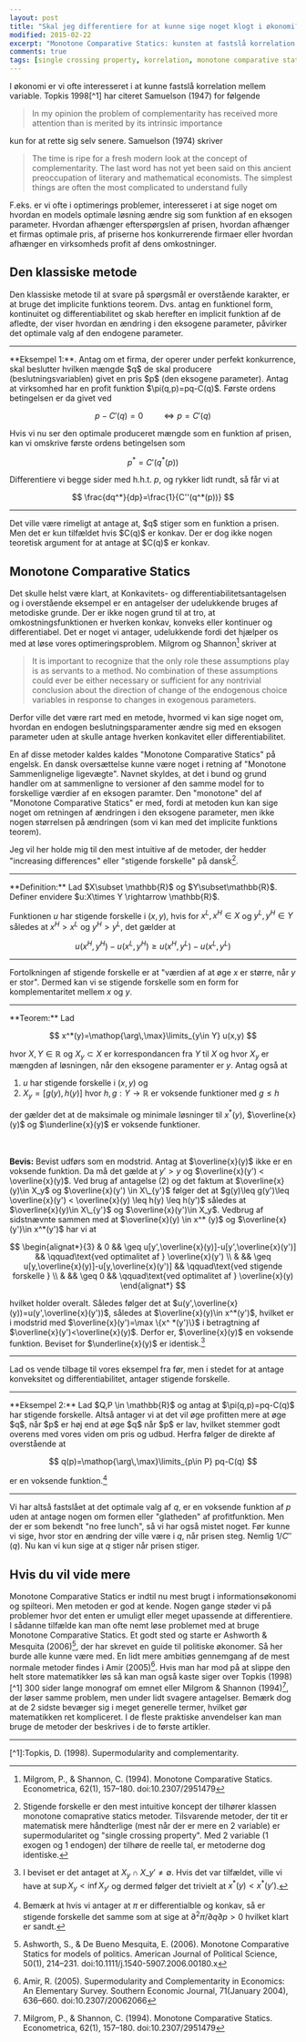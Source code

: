 ```yaml
---
layout: post
title: "Skal jeg differentiere for at kunne sige noget klogt i økonomi?"
modified: 2015-02-22
excerpt: "Monotone Comparative Statics: kunsten at fastslå korrelation under 'svagere' antagelser"
comments: true
tags: [single crossing property, korrelation, monotone comparative statics, economic methods, danish ]
---
```


I økonomi er vi ofte interesseret i at kunne fastslå korrelation mellem variable. Topkis 1998[^1] har citeret Samuelson (1947) for følgende

> In my opinion the problem of complementarity has received more attention than is merited by its intrinsic importance

kun for at rette sig selv senere. Samuelson (1974) skriver 

> The time is ripe for a fresh modern look at the concept of complementarity. The last word has not yet been said on this ancient preoccupation of literary and mathematical economists. The simplest things are often the most complicated to understand fully

F.eks. er vi ofte i optimerings problemer, interesseret i at sige noget om hvordan en models optimale løsning ændre sig som funktion af en eksogen parameter. Hvordan afhænger efterspørgslen af prisen, hvordan afhænger et firmas optimale pris, af priserne hos konkurrerende firmaer eller hvordan afhænger en virksomheds profit af dens omkostninger. 

## Den klassiske metode

Den klassiske metode til at svare på spørgsmål er overstående karakter, er at bruge det implicite funktions teorem. Dvs. antag en funktionel form, kontinuitet og differentiabilitet og skab herefter en implicit funktion af de afledte, der viser hvordan en ændring i den eksogene parameter, påvirker det optimale valg af den endogene parameter. 

<hr>
**Eksempel 1:**. Antag om et firma, der operer under perfekt konkurrence, skal beslutter hvilken mængde $q$ de skal producere (beslutningsvariablen) givet en pris $p$ (den eksogene parameter). Antag at virksomhed har en profit funktion $\pi(q,p)=pq-C(q)$. Første ordens betingelsen er da givet ved

$$
p-C'(q)=0 \qquad \Leftrightarrow p=C'(q)
$$

Hvis vi nu ser den optimale produceret mængde som en funktion af prisen, kan vi omskrive første ordens betingelsen som

$$
p^*=C'(q^*(p))
$$

Differentiere vi begge sider med h.h.t. $p$, og rykker lidt rundt, så får vi at

$$
\frac{dq^*}{dp}=\frac{1}{C''(q^*(p))}
$$
 
<hr>
Det ville være rimeligt at antage at, $q$ stiger som en funktion a prisen. Men det er kun tilfældet hvis $C(q)$ er konkav. Der er dog ikke nogen teoretisk argument for at antage at $C(q)$ er konkav. 

## Monotone Comparative Statics

Det skulle helst være klart, at Konkavitets- og differentiabilitetsantagelsen og i overstående eksempel er en antagelser der udelukkende bruges af metodiske grunde. Der er ikke nogen grund til at tro, at omkostningsfunktionen er hverken konkav, konveks eller kontinuer og differentiabel. Det er noget vi antager, udelukkende fordi det hjælper os med at løse vores optimeringsproblem. Milgrom og Shannon[^2] skriver at 

> It is important to recognize that the only role these assumptions play is as servants to a method. No combination of these assumptions could ever be either necessary or sufficient for any nontrivial conclusion about the direction of change of the endogenous choice variables in response to changes in exogenous parameters.

Derfor ville det være rart med en metode, hvormed vi kan sige noget om, hvordan en endogen beslutningsparamenter ændre sig med en eksogen parameter uden at skulle antage hverken konkavitet eller differentiabilitet. 

En af disse metoder kaldes kaldes "Monotone Comparative Statics" på engelsk. En dansk oversættelse kunne være noget i retning af "Monotone Sammenlignelige ligevægte". Navnet skyldes, at det i bund og grund handler om at sammenligne to versioner af den samme model for to forskellige værdier af en eksogen paramter. Den "monotone" del af "Monotone Comparative Statics" er med, fordi at metoden kun kan sige noget om retningen af ændringen i den eksogene parameter, men ikke nogen størrelsen på ændringen (som vi kan med det implicite funktions teorem).

Jeg vil her holde mig til den mest intuitive af de metoder, der hedder "increasing differences" eller "stigende forskelle" på dansk[^3]. 

<hr>
**Definition:** Lad $X\subset \mathbb{R}$ og  $Y\subset\mathbb{R}$. Definer envidere $u:X\times Y \rightarrow \mathbb{R}$. 

Funktionen $u$ har stigende forskelle i $(x,y)$, hvis for $x^L,x^H\in X$ og $y^L,y^H\in Y$ således at $x^H>x^L$  og $y^H>y^L$, det gælder at

$$
u(x^H, y^H) − u(x^L , y^H) ≥ u(x^H,y^L) − u(x^L,y^L)
$$

<hr>

Fortolkningen af stigende forskelle er at "værdien af at øge $x$ er større, når $y$ er stor". Dermed kan vi se stigende forskelle som en form for komplementaritet mellem $x$ og $y$.

<hr>
**Teorem:** Lad 

$$
	x^*(y)=\mathop{\arg\,\max}\limits_{y\in Y} u(x,y)
$$

hvor $X,Y\in \mathbb{R}$ og $X_y\subset X$ er korrespondancen fra $Y$ til $X$  og hvor $X_y$ er mængden af løsningen, når den eksogene paramenter er $y$.  Antag også at

1. $u$ har stigende forskelle i $(x,y)$  og
2. $X_y=[g(y),h(y)]$  hvor $h,g:Y \rightarrow \mathbb{R}$ er voksende funktioner med $g\leq h$

der gælder det at de maksimale og minimale løsninger til $x^*(y)$, $\overline{x}(y)$ og $\underline{x}(y)$ er voksende funktioner. 

<br><br>
**Bevis:**
Bevist udførs som en modstrid. Antag at $\overline{x}(y)$ ikke er en voksende funktion. Da må det gælde at $y'>y$ og $\overline{x}(y') < \overline{x}(y)$.  Ved brug af antagelse (2) og det faktum at $\overline{x}(y)\in X_y$ og $\overline{x}(y') \in X\_{y'}$  følger det at $g(y)\leq g(y')\leq \overline{x}(y') < \overline{x}(y) \leq h(y) \leq h(y')$ således at $\overline{x}(y)\in X\_{y'}$ og $\overline{x}(y')\in X_y$.  Vedbrug af sidstnævnte sammen med at $\overline{x}(y) \in x^* (y)$ og $\overline{x}(y')\in x^*(y')$  har vi at

$$
\begin{alignat*}{3}
   & 0 && \geq u[y',\overline{x}(y)]-u[y',\overline{x}(y')] && \qquad\text{ved optimalitet af } \overline{x}(y') \\
   &   && \geq u[y,\overline{x}(y)]-u[y,\overline{x}(y')]   && \qquad\text{ved stigende forskelle } \\
   &   && \geq 0                                  && \qquad\text{ved optimalitet af } \overline{x}(y)
\end{alignat*}
$$

hvilket holder overalt. Således følger det at $u(y',\overline{x}(y))=u(y',\overline{x}(y'))$, således at $\overline{x}(y)\in x^*(y')$, hvilket er i modstrid med $\overline{x}(y')=\max \{x^ *(y')\}$ i betragtning af $\overline{x}(y')<\overline{x}(y)$.  Derfor er, $\overline{x}(y)$ en voksende funktion. Beviset for $\underline{x}(y)$ er identisk.[^4]
<hr>

Lad os vende tilbage til vores eksempel fra før, men i stedet for at antage konveksitet og differentiabilitet, antager stigende forskelle.

<hr>
**Eksempel 2:** Lad $Q,P \in \mathbb{R}$ og antag at $\pi(q,p)=pq-C(q)$ har stigende forskelle. Altså antager vi at det vil øge profitten mere at øge $q$, når $p$ er høj end at øge $q$ når $p$ er lav, hvilket stemmer godt overens med vores viden om pris og udbud. Herfra følger de direkte af overstående at 

$$
q(p)=\mathop{\arg\,\max}\limits_{p\in P} pq-C(q)
$$

er en voksende funktion.[^5]
<hr>

Vi har altså fastslået at det optimale valg af $q$, er en voksende funktion af $p$ uden at antage nogen om formen eller "glatheden" af profitfunktion. Men der er som bekendt "no free lunch", så vi har også mistet noget. Før kunne vi sige, hvor stor en ændring der ville være i $q$, når prisen steg. Nemlig $1/C' '(q)$. Nu kan vi kun sige at $q$ stiger når prisen stiger. 

## Hvis du vil vide mere
Monotone Comparative Statics er indtil nu mest brugt i informationsøkonomi og spilteori. Men metoden er god at kende. Nogen gange støder vi på problemer hvor det enten er umuligt eller meget upassende at differentiere. I sådanne tilfælde kan man ofte nemt løse problemet med at bruge Monotone Comparative Statics. Et godt sted og starte er Ashworth & Mesquita (2006)[^6], der har skrevet en guide til politiske økonomer. Så her burde alle kunne være med. En lidt mere ambitiøs gennemgang af de mest normale metoder findes i Amir (2005)[^7]. Hvis man har mod på at slippe den helt store matematikker løs så kan man også kaste siger over Topkis (1998)[^1] 300 sider lange monograf om emnet eller Milgrom & Shannon (1994)[^2], der løser samme problem, men under lidt svagere antagelser. Bemærk dog at de 2 sidste bevæger sig i meget generelle termer, hvilket gør matematikken ret kompliceret. I de fleste praktiske anvendelser kan man bruge de metoder der beskrives i de to første artikler. 
 
<hr>
[^1]:Topkis, D. (1998). Supermodularity and complementarity. 

[^2]:Milgrom, P., & Shannon, C. (1994). Monotone Comparative Statics. Econometrica, 62(1), 157–180. doi:10.2307/2951479

[^3]: Stigende forskelle er den mest intuitive koncept der tilhører klassen monotone comaprative statics metoder. Tilsvarende metoder, der tit er matematisk mere håndterlige (mest når der er mere en 2 variable) er supermodularitet og "single crossing property". Med 2 variable (1 exogen og 1 endogen) der tilhøre de reelle tal, er metoderne dog identiske. 

[^4]:I beviset er det antaget at $X_y\cap X\_{y'}\ne \emptyset$. Hvis det var tilfældet, ville vi have at $\sup X_y < \inf X_{y'}$ og dermed følger det trivielt at $x^*(y)< x ^ *(y')$.

[^5]:Bemærk at hvis vi antager at $\pi$ er differentialble og konkav, så er stigende forskelle det samme som at sige at $\partial^2\pi\big/\partial q\partial p>0$ hvilket klart er sandt.

[^6]:Ashworth, S., & De Bueno Mesquita, E. (2006). Monotone Comparative Statics for models of politics. American Journal of Political Science, 50(1), 214–231. doi:10.1111/j.1540-5907.2006.00180.x

[^7]:Amir, R. (2005). Supermodularity and Complementarity in Economics: An Elementary Survey. Southern Economic Journal, 71(January 2004), 636–660. doi:10.2307/20062066